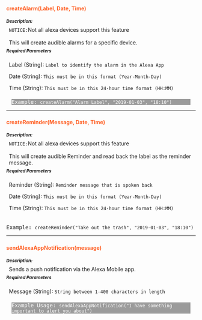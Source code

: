 ### <h4 style="color: #FF6025;">createAlarm(Label, Date, Time)</h4>

<div class="desc-div"><div class="desc-div-title"><small><b><i>Description:</i></b></small></div><div style="padding: 0.5em;">
<code>NOTICE:</code>Not all alexa devices support this feature<br><br>
This will create audible alarms for a specific device.</div></div>

<div class="params-div"><div class="params-div-title"><small><b><i>Required Parameters</i></b></small></div><div style="padding: 0.5em;">
<p>Label (String): <code>Label to identify the alarm in the Alexa App</code></p>
<p>Date (String): <code>This must be in this format (Year-Month-Day)</code></p>
<p>Time (String): <code>This must be in this 24-hour time format (HH:MM)</code></p>
</div></div>

<pre style="background-color: #9b9b9b; margin: 0 1em; color: white;">Example: <code>createAlarm("Alarm Label", "2019-01-03", "18:10")</code></pre>

---

### <h4 style="color: #FF6025;">createReminder(Message, Date, Time)</h4>

<div class="desc-div"><div class="desc-div-title"><small><b><i>Description:</i></b></small></div><div style="padding: 0.5em;">
<code>NOTICE:</code>Not all alexa devices support this feature<br><br>
This will create audible Reminder and read back the label as the reminder message.</div></div>

<div class="params-div"><div class="params-div-title"><small><b><i>Required Parameters</i></b></small></div><div style="padding: 0.5em;">
<p>Reminder (String): <code>Reminder message that is spoken back</code></p>
<p>Date (String): <code>This must be in this format (Year-Month-Day)</code></p>
<p>Time (String): <code>This must be in this 24-hour time format (HH:MM)</code></p>
</div></div>

<pre class="params-code">Example: <code>createReminder("Take out the trash", "2019-01-03", "18:10")</code></pre>

---

### <h4 style="color: #FF6025;">sendAlexaAppNotification(message)</h4>

<div class="desc-div"><div class="desc-div-title"><small><b><i>Description:</i></b></small></div><div style="padding: 0.5em;">
Sends a push notification via the Alexa Mobile app.</div></div>

<div class="params-div"><div class="params-div-title"><small><b><i>Required Parameters</i></b></small></div><div style="padding: 0.5em;">
<p>Message (String): <code>String between 1-400 characters in length</code></p>
</div></div>

<pre style="background-color: #9b9b9b; margin: 0 1em; color: white;">Example Usage: <code>sendAlexaAppNotification("I have something important to alert you about")</code></pre>
